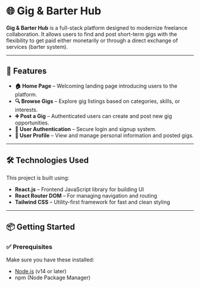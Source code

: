 # 🌐 Gig & Barter Hub

**Gig & Barter Hub** is a full-stack platform designed to modernize freelance collaboration. It allows users to find and post short-term gigs with the flexibility to get paid either monetarily or through a direct exchange of services (barter system).

---

## 🚀 Features

- **🏠 Home Page** – Welcoming landing page introducing users to the platform.
- **🔍 Browse Gigs** – Explore gig listings based on categories, skills, or interests.
- **➕ Post a Gig** – Authenticated users can create and post new gig opportunities.
- **🔐 User Authentication** – Secure login and signup system.
- **👤 User Profile** – View and manage personal information and posted gigs.

---

## 🛠️ Technologies Used

This project is built using:

- **React.js** – Frontend JavaScript library for building UI
- **React Router DOM** – For managing navigation and routing
- **Tailwind CSS** – Utility-first framework for fast and clean styling

---

## 📦 Getting Started

### ✅ Prerequisites

Make sure you have these installed:

- [Node.js](https://nodejs.org/) (v14 or later)
- npm (Node Package Manager)



